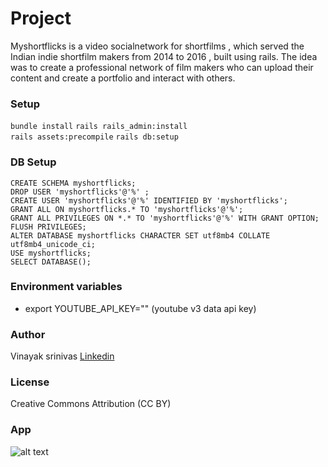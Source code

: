 
# Project
Myshortflicks is a video socialnetwork for shortfilms , which served the Indian indie shortfilm makers from 2014 to 2016 , built using rails. The idea was to create a professional network of film makers who can upload their content and create a portfolio and interact with others.   

### Setup  
```bundle install```
```rails rails_admin:install```   
```rails assets:precompile```
```rails db:setup```
### DB Setup 
```
CREATE SCHEMA myshortflicks;
DROP USER 'myshortflicks'@'%' ;
CREATE USER 'myshortflicks'@'%' IDENTIFIED BY 'myshortflicks';
GRANT ALL ON myshortflicks.* TO 'myshortflicks'@'%';
GRANT ALL PRIVILEGES ON *.* TO 'myshortflicks'@'%' WITH GRANT OPTION;
FLUSH PRIVILEGES;
ALTER DATABASE myshortflicks CHARACTER SET utf8mb4 COLLATE utf8mb4_unicode_ci;
USE myshortflicks;
SELECT DATABASE();

```

### Environment variables
- export YOUTUBE_API_KEY="" (youtube v3 data api key)     

### Author
Vinayak srinivas [Linkedin](https://linkedin.com/in/vinayakcs)

### License
Creative Commons Attribution (CC BY)

### App
![alt text](https://drive.google.com/file/d/1Mz0D3_4ikHGf8CbWyFQ2a6V4yRd8l5Ky/view?usp=drive_link)
